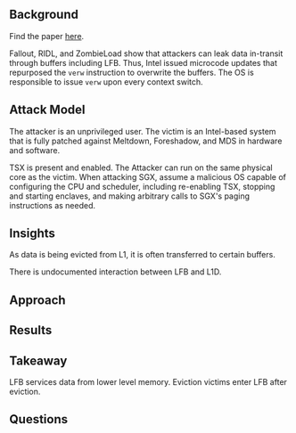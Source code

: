 ## Background

Find the paper [here](https://cacheoutattack.com/).

Fallout, RIDL, and ZombieLoad show that attackers can leak data in-transit through
buffers including LFB. Thus, Intel issued microcode updates that repurposed the
`verw` instruction to overwrite the buffers. The OS is responsible to issue `verw` upon
every context switch.

## Attack Model

The attacker is an unprivileged user. The victim is an Intel-based system that is
fully patched against Meltdown, Foreshadow, and MDS in hardware and software.

TSX is present and enabled. The Attacker can run on the same physical core as the
victim. When attacking SGX, assume a malicious OS capable of configuring the CPU
and scheduler, including re-enabling TSX, stopping and starting enclaves, and making
arbitrary calls to SGX's paging instructions as needed.

## Insights

As data is being evicted from L1, it is often transferred to certain buffers.

There is undocumented interaction between LFB and L1D.

## Approach


## Results


## Takeaway

LFB services data from lower level memory. Eviction victims enter LFB after eviction.

## Questions

